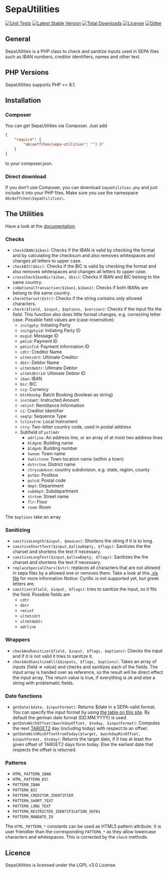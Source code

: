 SepaUtilities
===============

[![Unit Tests](https://github.com/AbcAeffchen/SepaUtilities/actions/workflows/php.yml/badge.svg)](https://github.com/AbcAeffchen/SepaUtilities/actions/workflows/php.yml)
[![Latest Stable Version](https://poser.pugx.org/abcaeffchen/sepa-utilities/v/stable.svg)](https://packagist.org/packages/abcaeffchen/sepa-utilities) 
[![Total Downloads](https://poser.pugx.org/abcaeffchen/sepa-utilities/downloads.svg)](https://packagist.org/packages/abcaeffchen/sepa-utilities) 
[![License](https://poser.pugx.org/abcaeffchen/sepa-utilities/license.svg)](https://packagist.org/packages/abcaeffchen/sepa-utilities)
[![Gitter](https://badges.gitter.im/Join%20Chat.svg)](https://gitter.im/AbcAeffchen/SepaUtilities?utm_source=badge&utm_medium=badge&utm_campaign=pr-badge)

## General
SepaUtilities is a PHP class to check and sanitize inputs used in SEPA files
such as IBAN numbers, creditor identifiers, names and other text.

## PHP Versions
SepaUtilities supports PHP >= 8.1.

## Installation

### Composer
You can get SepaUtilities via Composer. Just add

```json
{
    "require": {
        "abcaeffchen/sepa-utilities": "^2.0"
    }
}
```

to your composer.json.

### Direct download
If you don't use Composer, you can download `SepaUtilities.php` and just include it into your
PHP files. Make sure you use the namespace `AbcAeffchen\SepaUtilities\`.

## The Utilities
Have a look at the [documentation](http://htmlpreview.github.io/?https://raw.githubusercontent.com/AbcAeffchen/SepaUtilities/master/docs/html/index.html).
### Checks
- `checkIBAN($iban)`: Checks if the IBAN is valid by checking the format and by calculating the checksum and also removes whitespaces and changes all letters to upper case.
- `checkBIC($bic)`: Checks if the BIC is valid by checking the format and also removes whitespaces
and changes all letters to upper case.
- `crossCheckIbanBic($iban, $bic)`: Checks if IBAN and BIC belong to the same country.
- `isNationalTransaction($iban1,$iban2)`: Checks if both IBANs are belong to the same country.
- `checkCharset($str)`: Checks if the string contains only allowed characters.
- `check($field, $input, $options, $version)`: Checks if the input fits the field. This function also does little
format changes, e.g. correcting letter case. Possible field values are (case-insensitive):
  - `initgpty`: Initiating Party
  - `initgptyid`: Initiating Party ID
  - `msgid`: Message ID
  - `pmtid`: Payment ID
  - `pmtinfid`: Payment Information ID
  - `cdtr`: Creditor Name
  - `ultmtcdrt`: Ultimate Creditor
  - `dbtr`: Debtor Name
  - `ultmtdebtr`: Ultimate Debtor
  - `ultmtdbtrid`: Ultimate Debtor ID
  - `iban`: IBAN
  - `bic`: BIC
  - `ccy`: Currency
  - `btchbookg`: Batch Booking (boolean as string)
  - `instdamt`: Instructed Amount
  - `rmtinf`: Remittance Information
  - `ci`: Creditor Identifier
  - `seqtp`: Sequence Type
  - `lclinstrm`: Local Instrument
  - `ctry`: Two-letter country code, used in postal address
  - Subfield of `pstlAdr`
    - `adrline`: An address line, or an array of at most two address lines
    - `bldgnm`: Building name
    - `bldgnb`: Building number
    - `twnnm`: Town name
    - `twnlctnnm`: Town location name (within a town)
    - `dstrctnm`: District name
    - `ctrysubdvsn`: country subdivision, e.g. state, region, county
    - `pstbx`: Postbox
    - `pstcd`: Postal code
    - `dept`: Department
    - `subdept`: Subdepartment
    - `strtnm`: Street name
    - `flr`: Floor
    - `room`: Room

The `$options` take an array 
### Sanitizing
- `sanitizeLength($input, $maxLen)`: Shortens the string if it is to long.
- `sanitizeShortText($input,$allowEmpty, $flags)`: Sanitizes the the charset and shortens the text if necessary.
- `sanitizeLongText($input,$allowEmpty, $flags)`: Sanitizes the the charset and shortens the text if necessary.
- `replaceSpecialChars($str)`: replaces all characters that are not allowed in sepa files by a
allowed one or removes them. Take a look at this [.xls file](http://www.europeanpaymentscouncil.eu/index.cfm/knowledge-bank/epc-documents/sepa-requirements-for-an-extended-character-set-unicode-subset-best-practices/) for more information
*Notice:* Cyrillic is not supported yet, but greek letters are.
- `sanitize($field, $input, $flags)`: tries to sanitize the input, so it fits the field. Possible fields are
  - `cdtr`
  - `dbtr`
  - `rmtinf`
  - `ultmtcdrt`
  - `ultmtdebtr`
  - `adrline`

### Wrappers
- `checkAndSanitize($field, $input, $flags, $options)`: Checks the input and if it is not valid 
it tries to sanitize it.
- `checkAndSanitizeAll(&$inputs, $flags, $options)`: Takes an array of inputs (field => value)
and checks and sanitizes each of the fields. The input array is handed over as reference, so the
result will be direct effect the input array. The return value is true, if everything is ok and
else a string with problematic fields.

### Date functions
- `getDate($date, $inputFormat)`: Returns $date in a SEPA-valid format. You can specify the
input format by using [the table on this site](http://de1.php.net/manual/en/function.date.php).
By default the german date format (DD.MM.YYYY) is used.
- `getDateWithOffset($workdayOffset, $today, $inputFormat)`: Computes the next [TARGET2](http://en.wikipedia.org/wiki/TARGET2#TARGET2_holidays)
 day (including today) with respect to an offset.
- `getDateWithMinOffsetFromToday($target, $workdayMinOffset, $inputFormat, $today)`: Returns the 
target date, if it has at least the given offset of TARGET2 days form today. Else the earliest date 
that respects the offset is returned.

### Patterns
- `HTML_PATTERN_IBAN`
- `HTML_PATTERN_BIC`
- `PATTERN_IBAN`
- `PATTERN_BIC`
- `PATTERN_CREDITOR_IDENTIFIER`
- `PATTERN_SHORT_TEXT`
- `PATTERN_LONG_TEXT`
- `PATTERN_RESTRICTED_IDENTIFICATION_SEPA1`
- `PATTERN_MANDATE_ID`

The `HTML_PATTERN_*` constants can be used as HTML5 pattern attribute. It is user friendlier than 
the corresponding `PATTERN_*` as they allow lowercase characters and whitespaces. This is corrected 
by the `check` methods.

## Licence
SepaUtilities is licensed under the LGPL v3.0 License.
